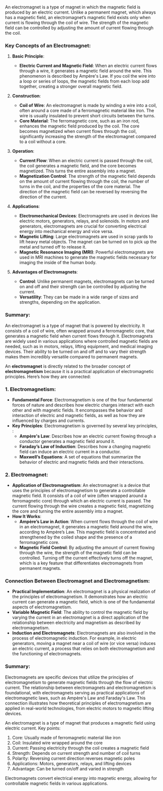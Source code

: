 An electromagnet is a type of magnet in which the magnetic field is produced by an electric current. Unlike a permanent magnet, which always has a magnetic field, an electromagnet’s magnetic field exists only when current is flowing through the coil of wire. The strength of the magnetic field can be controlled by adjusting the amount of current flowing through the coil.

### Key Concepts of an Electromagnet:

1. **Basic Principle**:
   - **Electric Current and Magnetic Field**: When an electric current flows through a wire, it generates a magnetic field around the wire. This phenomenon is described by Ampère's Law. If you coil the wire into a loop or series of loops, the magnetic fields from each loop add together, creating a stronger overall magnetic field.

2. **Construction**:
   - **Coil of Wire**: An electromagnet is  made by winding a wire into a coil, often around a core made of a ferromagnetic material like iron. The wire is usually insulated to prevent short circuits between the turns.
   - **Core Material**: The ferromagnetic core, such as an iron rod, enhances the magnetic field produced by the coil. The core becomes magnetized when current flows through the coil, significantly increasing the strength of the electromagnet compared to a coil without a core.

3. **Operation**:
   - **Current Flow**: When an electric current is passed through the coil, the coil generates a magnetic field, and the core becomes magnetized. This turns the entire assembly into a magnet.
   - **Magnetization Control**: The strength of the magnetic field depends on the amount of current flowing through the coil, the number of turns in the coil, and the properties of the core material. The direction of the magnetic field can be reversed by reversing the direction of the current.

4. **Applications**:
   - **Electromechanical Devices**: Electromagnets are used in devices like electric motors, generators, relays, and solenoids. In motors and generators, electromagnets are crucial for converting electrical energy into mechanical energy and vice versa.
   - **Magnetic Lifting**: Large electromagnets are used in scrap yards to lift heavy metal objects. The magnet can be turned on to pick up the metal and turned off to release it.
   - **Magnetic Resonance Imaging (MRI)**: Powerful electromagnets are used in MRI machines to generate the magnetic fields necessary for imaging the inside of the human body.

5. **Advantages of Electromagnets**:
   - **Control**: Unlike permanent magnets, electromagnets can be turned on and off and their strength can be controlled by adjusting the current.
   - **Versatility**: They can be made in a wide range of sizes and strengths, depending on the application.

### Summary:
An electromagnet is a type of magnet that is powered by electricity. It consists of a coil of wire, often wrapped around a ferromagnetic core, that generates a magnetic field when current flows through it. Electromagnets are widely used in various applications where controlled magnetic fields are needed, such as in motors, relays, lifting equipment, and medical imaging devices. Their ability to be turned on and off and to vary their strength makes them incredibly versatile compared to permanent magnets.

An **electromagnet** is directly related to the broader concept of **electromagnetism** because it is a practical application of electromagnetic principles. Here’s how they are connected:

### 1. **Electromagnetism**:
   - **Fundamental Force**: Electromagnetism is one of the four fundamental forces of nature and describes how electric charges interact with each other and with magnetic fields. It encompasses the behavior and interaction of electric and magnetic fields, as well as how they are influenced by charges and currents.
   - **Key Principles**: Electromagnetism is governed by several key principles, :
     - **Ampère's Law**: Describes how an electric current flowing through a conductor generates a magnetic field around it.
     - **Faraday’s Law of Induction**: Describes how a changing magnetic field can induce an electric current in a conductor.
     - **Maxwell’s Equations**: A set of equations that summarize the behavior of electric and magnetic fields and their interactions.

### 2. **Electromagnet**:
   - **Application of Electromagnetism**: An electromagnet is a device that uses the principles of electromagnetism to generate a controllable magnetic field. It consists of a coil of wire (often wrapped around a ferromagnetic core) through which an electric current is passed. The current flowing through the wire creates a magnetic field, magnetizing the core and turning the entire assembly into a magnet.
   - **How It Works**:
     - **Ampère’s Law in Action**: When current flows through the coil of wire in an electromagnet, it generates a magnetic field around the wire, according to Ampère’s Law. This magnetic field is concentrated and strengthened by the coiled shape and the presence of a ferromagnetic core.
     - **Magnetic Field Control**: By adjusting the amount of current flowing through the wire, the strength of the magnetic field can be controlled. Turning off the current effectively turns off the magnet, which is a key feature that differentiates electromagnets from permanent magnets.

### Connection Between Electromagnet and Electromagnetism:
- **Practical Implementation**: An electromagnet is a physical realization of the principles of electromagnetism. It demonstrates how an electric current can generate a magnetic field, which is one of the fundamental aspects of electromagnetism.
- **Variable Magnetic Field**: The ability to control the magnetic field by varying the current in an electromagnet is a direct application of the relationship between electricity and magnetism as described by electromagnetism.
- **Induction and Electromagnets**: Electromagnets are also involved in the process of electromagnetic induction. For example, in electric generators, moving a magnet near a coil of wire (or vice versa) induces an electric current, a process that relies on both electromagnetism and the functioning of electromagnets.

### Summary:
Electromagnets are specific devices that utilize the principles of electromagnetism to generate magnetic fields through the flow of electric current. The relationship between electromagnets and electromagnetism is foundational, with electromagnets serving as practical applications of electromagnetic laws, such as Ampère's Law and Faraday's Law. This connection illustrates how theoretical principles of electromagnetism are applied in real-world technologies, from electric motors to magnetic lifting devices.

An electromagnet is a type of magnet that produces a magnetic field using electric current. Key points:

1. Core: Usually made of ferromagnetic material like iron
2. Coil: Insulated wire wrapped around the core
3. Current: Passing electricity through the coil creates a magnetic field
4. Strength: Depends on current strength and number of coil turns
5. Polarity: Reversing current direction reverses magnetic poles
6. Applications: Motors, generators, relays, and lifting devices
7. Advantage: Can be turned on/off and varied in strength

Electromagnets convert electrical energy into magnetic energy, allowing for controllable magnetic fields in various applications.

